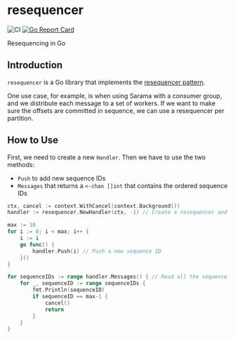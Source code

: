 # resequencer

![CI](https://github.com/teivah/resequencer/actions/workflows/ci.yml/badge.svg)
[![Go Report Card](https://goreportcard.com/badge/github.com/teivah/resequencer)](https://goreportcard.com/report/github.com/teivah/resequencer)

Resequencing in Go

## Introduction

`resequencer` is a Go library that implements the [resequencer pattern](https://www.enterpriseintegrationpatterns.com/Resequencer.html).

One use case, for example, is when using Sarama with a consumer group, and we distribute each message to a set of workers. If we want to make sure the offsets are committed in sequence, we can use a resequencer per partition.

## How to Use

First, we need to create a new `Handler`. Then we have to use the two methods:
* `Push` to add new sequence IDs
* `Messages` that returns a `<-chan []int` that contains the ordered sequence IDs

```go
ctx, cancel := context.WithCancel(context.Background())
handler := resequencer.NewHandler(ctx, -1) // Create a resequencer and initialize the first sequence ID to -1

max := 10
for i := 0; i < max; i++ {
	i := i
	go func() {
		handler.Push(i) // Push a new sequence ID
	}()
}

for sequenceIDs := range handler.Messages() { // Read all the sequence IDs (sequenceIDs is an []int).
	for _, sequenceID := range sequenceIDs {
		fmt.Println(sequenceID)
		if sequenceID == max-1 {
			cancel()
			return
		}
	}
}
```
